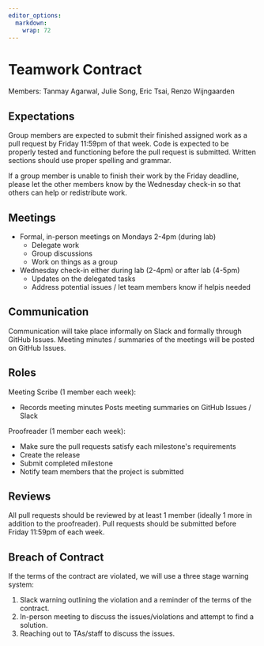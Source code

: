 ```yaml
---
editor_options: 
  markdown: 
    wrap: 72
---
```


# Teamwork Contract

Members: Tanmay Agarwal, Julie Song, Eric Tsai, Renzo Wijngaarden

## Expectations 
Group members are expected to submit their finished
assigned work as a pull request by Friday 11:59pm of that week. Code is
expected to be properly tested and functioning before the pull request
is submitted. Written sections should use proper spelling and grammar.

If a group member is unable to finish their work by the Friday deadline,
please let the other members know by the Wednesday check-in so that
others can help or redistribute work.

## Meetings 
- Formal, in-person meetings on Mondays 2-4pm (during lab)
   - Delegate work 
   - Group discussions 
   - Work on things as a group 
- Wednesday check-in either during lab (2-4pm) or after lab (4-5pm) 
   - Updates on the delegated tasks 
   - Address potential issues / let team members know if helpis needed 

## Communication 
Communication will take place informally on Slack and formally through GitHub Issues. 
Meeting minutes / summaries of the meetings will be posted on GitHub Issues.

## Roles 
Meeting Scribe (1 member each week): 
- Records meeting minutes Posts meeting summaries on GitHub Issues / Slack

Proofreader (1 member each week): 
- Make sure the pull requests satisfy each milestone's requirements 
- Create the release 
- Submit completed milestone 
- Notify team members that the project is submitted

## Reviews 
All pull requests should be reviewed by at least 1 member (ideally 1 more in addition to the proofreader). 
Pull requests should be submitted before Friday 11:59pm of each week.

## Breach of Contract 
If the terms of the contract are violated, we will
use a three stage warning system: 
1. Slack warning outlining the violation and a reminder of the terms of the contract. 
2. In-person meeting to discuss the issues/violations and attempt to find a solution. 
3. Reaching out to TAs/staff to discuss the issues.
